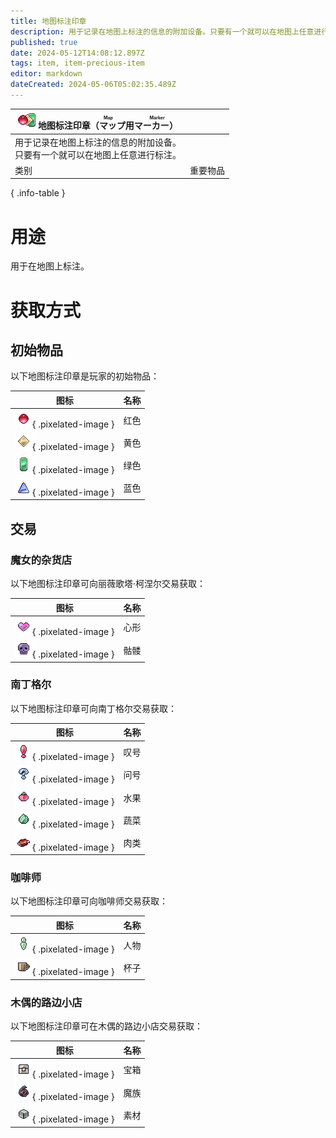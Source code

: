 ```yaml
---
title: 地图标注印章
description: 用于记录在地图上标注的信息的附加设备。只要有一个就可以在地图上任意进行标注。
published: true
date: 2024-05-12T14:08:12.897Z
tags: item, item-precious-item
editor: markdown
dateCreated: 2024-05-06T05:02:35.489Z
---
```


| <div markdown>![物品图标](/assets/global/items/map-marker/all.png) <span>地图标注印章（<ruby lang="ja">マップ用マーカー<rt>Map Marker</rt></ruby>）</span></div> ||
| - | - |
| 用于记录在地图上标注的信息的附加设备。<br>只要有一个就可以在地图上任意进行标注。||
| 类别 | 重要物品 |
{ .info-table }

# 用途
用于在地图上标注。

# 获取方式
## 初始物品
以下地图标注印章是玩家的初始物品：

| 图标 | 名称 |
| - | - |
| ![图标](/assets/global/items/map-marker/red.png){ .pixelated-image } | 红色 |
| ![图标](/assets/global/items/map-marker/yellow.png){ .pixelated-image } | 黄色 |
| ![图标](/assets/global/items/map-marker/green.png){ .pixelated-image } | 绿色 |
| ![图标](/assets/global/items/map-marker/blue.png){ .pixelated-image } | 蓝色 |

## 交易
### 魔女的杂货店
以下地图标注印章可向丽薇歌塔·柯涅尔交易获取：

| 图标 | 名称 |
| - | - |
| ![图标](/assets/global/items/map-marker/heart.png){ .pixelated-image } | 心形 |
| ![图标](/assets/global/items/map-marker/skull.png){ .pixelated-image } | 骷髅 |

### 南丁格尔
以下地图标注印章可向南丁格尔交易获取：

| 图标 | 名称 |
| - | - |
| ![图标](/assets/global/items/map-marker/exc.png){ .pixelated-image } | 叹号 |
| ![图标](/assets/global/items/map-marker/que.png){ .pixelated-image } | 问号 |
| ![图标](/assets/global/items/map-marker/fruits.png){ .pixelated-image } | 水果 |
| ![图标](/assets/global/items/map-marker/veggies.png){ .pixelated-image } | 蔬菜 |
| ![图标](/assets/global/items/map-marker/meat.png){ .pixelated-image } | 肉类 |

### 咖啡师
以下地图标注印章可向咖啡师交易获取：

| 图标 | 名称 |
| - | - |
| ![图标](/assets/global/items/map-marker/someone.png){ .pixelated-image } | 人物 |
| ![图标](/assets/global/items/map-marker/cup.png){ .pixelated-image } | 杯子 |

### 木偶的路边小店
以下地图标注印章可在木偶的路边小店交易获取：

| 图标 | 名称 |
| - | - |
| ![图标](/assets/global/items/map-marker/treasure.png){ .pixelated-image } | 宝箱 |
| ![图标](/assets/global/items/map-marker/monster.png){ .pixelated-image } | 魔族 |
| ![图标](/assets/global/items/map-marker/materials.png){ .pixelated-image } | 素材 |
